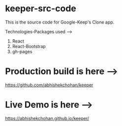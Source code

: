 # keeper-src-code

This is the source code for Google-Keep's Clone app.

Technologies-Packages used -->
1. React
2. React-Bootstrap
3. gh-pages


# Production build is here -->
https://github.com/abhishekchohan/keeper

# Live Demo is here -->
https://abhishekchohan.github.io/keeper/
